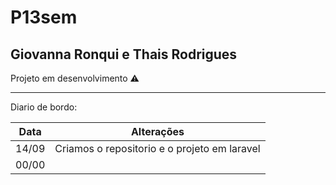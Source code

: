 # P13sem

## Giovanna Ronqui e Thais Rodrigues

Projeto em desenvolvimento ⚠️
____________________________________

Diario de bordo:

| Data  | Alterações                                    |
|-------|-----------------------------------------------|
| 14/09 | Criamos o repositorio e o projeto em laravel  |
| 00/00 |                                               |

